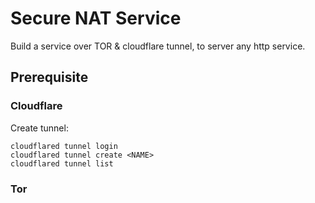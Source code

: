 # Secure NAT Service

Build a service over TOR & cloudflare tunnel, to server any http service.

## Prerequisite 

### Cloudflare

Create tunnel:
```
cloudflared tunnel login
cloudflared tunnel create <NAME>
cloudflared tunnel list
```


### Tor
